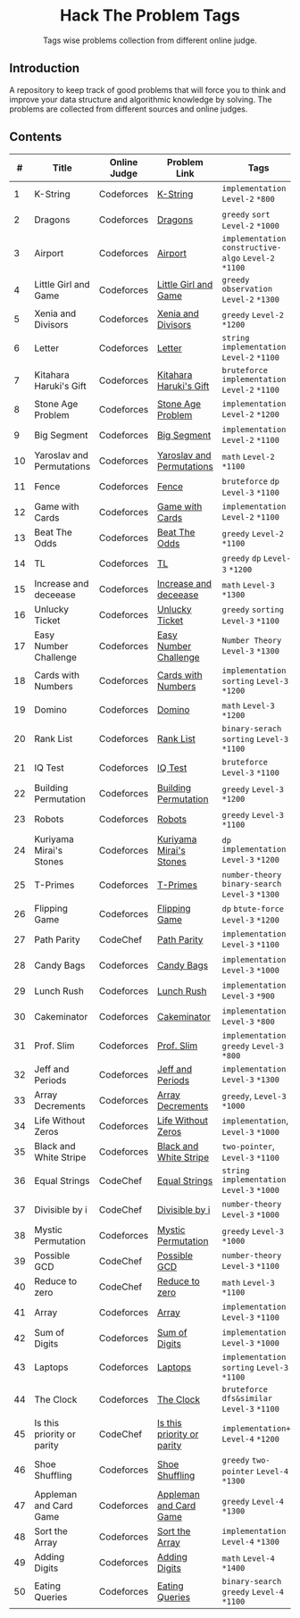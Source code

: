 <h1 align="center">Hack The Problem Tags</h1>
<p align="center">Tags wise problems collection from different online judge.</p>

## Introduction

<p>
A repository to keep track of good problems that will force you to think and improve your data structure and algorithmic knowledge by solving. The problems are collected from different sources and online judges.
</p>

## Contents

| # | Title | Online Judge | Problem Link | Tags | Solution |
|---| -----| ------------ | ------------ | ---- | -------- | 
1 | K-String | Codeforces | [K-String](https://codeforces.com/contest/230/problem/A) | `implementation` `Level-2` `*800` | [GNU C++17](./Implementation/k-string.cpp) |
2 | Dragons | Codeforces | [Dragons](https://codeforces.com/contest/230/problem/A) | `greedy` `sort` `Level-2` `*1000` | [GNU C++17](./Greedy/dragons.cpp) |
3 | Airport | Codeforces | [Airport](https://codeforces.com/contest/218/problem/B) | `implementation` `constructive-algo` `Level-2` `*1100` | [GNU C++17](./Implementation/airport.cpp) |
4 | Little Girl and Game | Codeforces | [Little Girl and Game](https://codeforces.com/problemset/problem/276/B) | `greedy` `observation` `Level-2` `*1300` | [GNU C++17](./Greedy/little-girl-and-game.cpp) |
5 | Xenia and Divisors | Codeforces | [Xenia and Divisors](https://codeforces.com/problemset/problem/342/A) | `greedy` `Level-2` `*1200` | [GNU C++17](./Binary-Search/eating-queries.cpp) |
6 | Letter | Codeforces | [Letter](https://codeforces.com/contest/43/problem/B) | `string` `implementation` `Level-2` `*1100` | [GNU C++17](./String/letter.cpp) |
7 | Kitahara Haruki's Gift | Codeforces | [Kitahara Haruki's Gift](https://codeforces.com/problemset/problem/433/A) | `bruteforce` `implementation` `Level-2` `*1100` | [GNU C++17](./Implementation/kitahara-haruki-gift.cpp) |
8 | Stone Age Problem | Codeforces | [Stone Age Problem](https://codeforces.com/contest/1679/problem/B) | `implementation` `Level-2` `*1200` | [GNU C++17](./Implementation/stone-age-problem.cpp) |
9 | Big Segment | Codeforces | [Big Segment](https://codeforces.com/contest/242/problem/B) | `implementation` `Level-2` `*1100` | [GNU C++17](./Implementation/big-segment.cpp) |
10 | Yaroslav and Permutations | Codeforces | [Yaroslav and Permutations](https://codeforces.com/contest/296/problem/A) | `math` `Level-2` `*1100` | [GNU C++17](./Math/yaroslav-permutations.cpp) |
11 | Fence | Codeforces | [Fence](https://codeforces.com/problemset/problem/363/B) | `bruteforce` `dp` `Level-3` `*1100` | [GNU C++17](./Implementation/fence.cpp) |
12 | Game with Cards | Codeforces | [Game with Cards](https://codeforces.com/contest/1681/problem/A) | `implementation` `Level-2` `*1100` | [GNU C++17](./Implementation/game-with-cards.cpp) |
13 | Beat The Odds | Codeforces | [Beat The Odds](https://codeforces.com/contest/1691/problem/A) | `greedy` `Level-2` `*1100` | [GNU C++14](./Greedy/beat-the-odds.cpp) |
14 | TL | Codeforces | [TL](https://codeforces.com/problemset/problem/350/A) | `greedy` `dp` `Level-3` `*1200` | [GNU C++17](./Greedy/tl.cpp) |
15 | Increase and deceease | Codeforces | [Increase and deceease](https://codeforces.com/contest/246/problem/B) | `math` `Level-3` `*1300` | [GNU C++17](./Math/increase-decrease.cpp) |
16 | Unlucky Ticket | Codeforces | [Unlucky Ticket](https://codeforces.com/problemset/problem/160/B) | `greedy` `sorting` `Level-3` `*1100` | [GNU C++17](./Implementation/unlucky-numbers.cpp) |
17 | Easy Number Challenge | Codeforces | [Easy Number Challenge](https://codeforces.com/problemset/problem/236/B) | `Number Theory` `Level-3` `*1300` | [GNU C++17](./Number-Theory/easy-number-challenge.cpp) |
18 | Cards with Numbers | Codeforces | [Cards with Numbers](https://codeforces.com/problemset/problem/254/A) | `implementation` `sorting` `Level-3` `*1200` | [GNU C++17](./Implementation/cards-with-numbers.cpp) |
19 | Domino | Codeforces | [Domino](https://codeforces.com/problemset/problem/353/A) | `math` `Level-3` `*1200` | [GNU C++17](./Math/domino.cpp) |
20 | Rank List | Codeforces | [Rank List](https://codeforces.com/problemset/problem/166/A) | `binary-serach` `sorting` `Level-3` `*1100` | [GNU C++17](./Binary-Search/rank-list.cpp) |
21 | IQ Test | Codeforces | [IQ Test](https://codeforces.com/problemset/problem/166/A) | `bruteforce` `Level-3` `*1100` | [GNU C++17](./Implementation/iq-test.cpp) |
22 | Building Permutation | Codeforces | [Building Permutation](https://codeforces.com/contest/285/problem/C) | `greedy` `Level-3` `*1200` | [GNU C++17](./Greedy/building-permutation.cpp) |
23 | Robots | Codeforces | [Robots](https://codeforces.com/contest/1680/problem/B) | `greedy` `Level-3` `*1100` | [GNU C++17](./Greedy/robots.cpp) |
24 | Kuriyama Mirai's Stones | Codeforces | [Kuriyama Mirai's Stones](https://codeforces.com/contest/433/problem/B) | `dp` `implementation` `Level-3` `*1200` | [GNU C++17](./Implementation/kuriyama-mirai-stones.cpp) |
25 | T-Primes | Codeforces | [T-Primes](https://codeforces.com/contest/230/problem/B) | `number-theory` `binary-search` `Level-3` `*1300` | [GNU C++17](./Number-Theory/t-primes.cpp) |
26 | Flipping Game | Codeforces | [Flipping Game](https://codeforces.com/problemset/problem/327/A) | `dp` `btute-force` `Level-3` `*1200` | [GNU C++17](./Implementation/flipping-game.cpp) |
27 | Path Parity | CodeChef | [Path Parity](https://www.codechef.com/START41D/problems/PATHPAR) | `implementation` `Level-3` `*1100` | [GNU C++17](./Implementation/path-parity.cpp) |
28 | Candy Bags | Codeforces | [Candy Bags](https://codeforces.com/problemset/problem/334/A) | `implementation` `Level-3` `*1000` | [GNU C++14](./Implementation/candy-bags.cpp) |
29 | Lunch Rush | Codeforces | [Lunch Rush](https://codeforces.com/contest/276/problem/A) | `implementation` `Level-3` `*900` | [GNU C++14](./Implementation/lunch-rush.cpp) |
30 | Cakeminator | Codeforces | [Cakeminator](https://codeforces.com/problemset/problem/330/A) | `implementation` `Level-3` `*800` | [GNU C++14](./Implementation/cakeminator.cpp) |
31 | Prof. Slim | Codeforces | [Prof. Slim](https://codeforces.com/contest/1670/problem/A) | `implementation` `greedy` `Level-3` `*800` | [GNU C++14](./Implementation/prof-slim.cpp) |
32 | Jeff and Periods | Codeforces | [Jeff and Periods](https://codeforces.com/contest/352/problem/B) | `implementation` `Level-3` `*1300` | [GNU C++14](./Implementation/jeff-and-periods.cpp) |
33 | Array Decrements | Codeforces | [Array Decrements](https://codeforces.com/contest/1690/problem/B) | `greedy`, `Level-3` `*1000` | [GNU C++14](./Greedy/array-decrements.cpp) |
34 | Life Without Zeros | Codeforces | [Life Without Zeros](https://codeforces.com/problemset/problem/75/A) | `implementation`, `Level-3` `*1000` | [GNU C++14](./Implementation/life-without-zeros.cpp) |
35 | Black and White Stripe | Codeforces | [Black and White Stripe](https://codeforces.com/contest/1690/problem/D) | `two-pointer`, `Level-3` `*1100` | [GNU C++14](./Implementation/black-white-stripe.cpp) |
36 | Equal Strings | CodeChef | [Equal Strings](https://www.codechef.com/JUNE221D/problems/EQUALSTRING) | `string` `implementation` `Level-3` `*1000` | [GNU C++14](./Implementation/equal-string.cpp) |
37 | Divisible by i | CodeChef | [Divisible by i](https://www.codechef.com/JUNE221D/problems/DIVBYI) | `number-theory` `Level-3` `*1000` | [GNU C++14](./Number-Theory/divisible-by.cpp) |
38 | Mystic Permutation | Codeforces | [Mystic Permutation](https://codeforces.com/contest/1689/problem/B) | `greedy` `Level-3` `*1000` | [GNU C++14](./Greedy/mystic-permutation.cpp) |
39 | Possible GCD | CodeChef | [Possible GCD](https://www.codechef.com/JUNE221D/problems/DISTGCD/) | `number-theory` `Level-3` `*1100` | [GNU C++14](./Number-Theory/possible-gcd.cpp) |
40 | Reduce to zero | CodeChef | [Reduce to zero](https://www.codechef.com/JUNE221D/problems/RED0) | `math` `Level-3` `*1100` | [GNU C++14](./Math/reduce-to-zero.cpp) |
41 | Array | Codeforces | [Array](https://codeforces.com/contest/300/problem/A) | `implementation` `Level-3` `*1100` | [GNU C++14](./Implementation/array.cpp) |
42 | Sum of Digits | Codeforces | [Sum of Digits](http://codeforces.com/problemset/problem/102/B) | `implementation` `Level-3` `*1000` | [GNU C++14](./Implementation/sum-of-digits.cpp) |
43 | Laptops | Codeforces | [Laptops](https://codeforces.com/problemset/problem/456/A) | `implementation` `sorting` `Level-3` `*1100` | [GNU C++14](./Implementation/laptops.cpp) |
44 | The Clock | Codeforces | [The Clock](https://codeforces.com/contest/1692/problem/D) | `bruteforce` `dfs&similar` `Level-3` `*1100` | [GNU C++14](./Implementation/the-clock.cpp) |
45 | Is this priority or parity | CodeChef | [Is this priority or parity](https://www.codechef.com/START41D/problems/ISPAR) | `implementation++` `Level-4` `*1200` | [GNU C++17](./Implementation/priority-or-parity.cpp) |
46 | Shoe Shuffling | Codeforces | [Shoe Shuffling](https://codeforces.com/contest/1691/problem/B) | `greedy` `two-pointer` `Level-4` `*1300` | [GNU C++14](./Greedy/shoe-shuffling.cpp) |
47 | Appleman and Card Game | Codeforces | [Appleman and Card Game](https://codeforces.com/problemset/problem/462/B) | `greedy` `Level-4` `*1300` | [GNU C++17](./Greedy/appleman-card-game.cpp) |
48 | Sort the Array | Codeforces | [Sort the Array](https://codeforces.com/contest/451/problem/B) | `implementation` `Level-4` `*1300` | [GNU C++17](./Implementation/sort-the-array.cpp) |
49 | Adding Digits | Codeforces | [Adding Digits](https://codeforces.com/contest/260/problem/A) | `math` `Level-4` `*1400` | [GNU C++14](./Math/adding-digits.cpp) |
50 | Eating Queries | Codeforces | [Eating Queries](https://codeforces.com/contest/1676/problem/E) | `binary-search` `greedy` `Level-4` `*1100` | [GNU C++17](./Binary-Search/eating-queries.cpp) |

